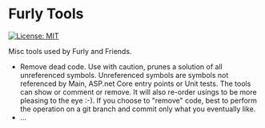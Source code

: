 # Furly Tools

[![License: MIT](https://img.shields.io/badge/License-MIT-yellow.svg)](https://opensource.org/licenses/MIT) 

Misc tools used by Furly and Friends.

* Remove dead code. Use with caution, prunes a solution of all unreferenced symbols. Unreferenced symbols are symbols not referenced by Main, ASP.net Core entry points or Unit tests. The tools can show or comment or remove. It will also re-order usings to be more pleasing to the eye :-). If you choose to "remove" code, best to perform the operation on a git branch and commit only what you eventually like.
* ...
